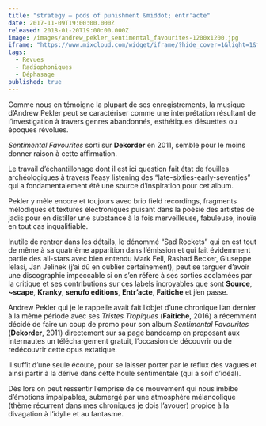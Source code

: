 ```yaml
---
title: "strategy – pods of punishment &middot; entr'acte"
date: 2017-11-09T19:00:00.000Z
released: 2018-01-20T19:00:00.000Z
image: /images/andrew_pekler_sentimental_favourites-1200x1200.jpg
iframe: "https://www.mixcloud.com/widget/iframe/?hide_cover=1&light=1&feed=%2FDephasage%2Fd%C3%A9phasage-161-211217%2F"
tags:
  - Revues
  - Radiophoniques
  - Déphasage
published: true
---
```


Comme nous en témoigne la plupart de ses enregistrements, la musique d’Andrew Pekler peut se caractériser comme une interprétation résultant de l’investigation à travers genres abandonnés, esthétiques désuettes ou époques révolues.
<!-- excerpt -->
*Sentimental Favourites* sorti sur __Dekorder__ en 2011, semble pour le moins donner raison à cette affirmation.

Le travail d’échantillonage dont il est ici question fait état de fouilles archéologiques à travers l’easy listening des “late-sixties-early-seventies” qui a fondamentalement été une source d’inspiration pour cet album.

Pekler y mêle encore et toujours avec brio field recordings, fragments mélodiques et textures électroniques puisant dans la poésie des artistes de jadis pour en distiller une substance à la fois merveilleuse, fabuleuse, inouïe en tout cas inqualifiable.

Inutile de rentrer dans les détails, le dénommé “Sad Rockets” qui en est tout de même à sa quatrième apparition dans l’émission et qui fait évidemment partie des all-stars avec bien entendu Mark Fell, Rashad Becker, Giuseppe Ielasi, Jan Jelinek (j’ai dû en oublier certainement), peut se targuer d’avoir une discographie impeccable si on s’en réfère à ses sorties acclamées par la critique et ses contributions sur ces labels incroyables que sont __Source__, __~scape__, __Kranky__, __senufo editions__, __Entr’acte__, __Faitiche__ et j’en passe.

Andrew Pekler qui je le rappelle avait fait l’objet d’une chronique l’an dernier à la même période avec ses *Tristes Tropiques* (__Faitiche__, 2016) a récemment décidé de faire un coup de promo pour son album *Sentimental Favourites* (__Dekorder__, 2011) directement sur sa page bandcamp en proposant aux internautes un téléchargement gratuit, l’occasion de découvrir ou de redécouvrir cette opus extatique.

Il suffit d’une seule écoute, pour se laisser porter par le reflux des vagues et ainsi partir à la dérive dans cette houle sentimentale (qui a soif d’idéal).

Dès lors on peut ressentir l’emprise de ce mouvement qui nous imbibe d’émotions impalpables, submergé par une atmosphère mélancolique (thème récurrent dans mes chroniques je dois l’avouer) propice à la divagation à l’idylle et au fantasme.